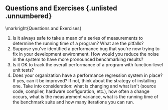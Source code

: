 ## Questions and Exercises {.unlisted .unnumbered}

\markright{Questions and Exercises}

1. Is it always safe to take a mean of a series of measurements to determine the running time of a program? What are the pitfalls?
2. Suppose you've identified a performance bug that you're now trying to fix in your development environment. How would you reduce the noise in the system to have more pronounced benchmarking results?
3. Is it OK to track the overall performance of a program with function-level unit tests?
4. Does your organization have a performance regression system in place? If yes, can it be improved? If not, think about the strategy of installing one. Take into consideration: what is changing and what isn't (source code, compiler, hardware configuration, etc.), how often a change occurs, what is the measurement variance, what is the running time of the benchmark suite and how many iterations you can run.
